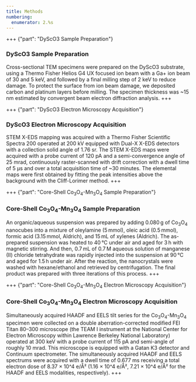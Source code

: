 ```yaml
---
title: Methods
numbering:
  enumerator: 2.%s
---
```


+++ {"part": "DyScO3 Sample Preparation"} 
### DyScO3 Sample Preparation

Cross-sectional TEM specimens were prepared on the DyScO3 substrate, using a Thermo Fisher Helios G4 UX focused ion beam with a Ga+ ion beam of 30 and 5 keV, and followed by a final milling step of 2 keV to reduce damage. To protect the surface from ion beam damage, we deposited carbon and platinum layers before milling. The specimen thickness was ~15 nm estimated by convergent beam electron diffraction analysis.
+++

+++ {"part": "DyScO3 Electron Microscopy Acquisition"} 
### DyScO3 Electron Microscopy Acquisition

STEM X-EDS mapping was acquired with a Thermo Fisher Scientific Spectra 200 operated at 200 kV equipped with Dual-X X-EDS detectors with a collection solid angle of 1.76 sr. The STEM X-EDS maps were acquired with a probe current of 120 pA and a semi-convergence angle of 25 mrad, continuously raster-scanned with drift correction with a dwell time of 5 μs and over a total acquisition time of ~30 minutes. The elemental maps were first obtained by fitting the peak intensities above the background with the Cliff-Lorimer method.
+++

+++ {"part": "Core-Shell Co$_3$O$_4$-Mn$_3$O$_4$ Sample Preparation"} 
### Core-Shell Co$_3$O$_4$-Mn$_3$O$_4$ Sample Preparation

An organic/aqueous suspension was prepared by adding 0.080 g of Co$_3$O$_4$ nanocubes into a mixture of oleylamine (5 mmol), oleic acid (0.5 mmol), formic acid (3.15 mmol, Aldrich), and 15 mL of xylenes (Aldrich). The as-prepared suspension was heated to 40 °C under air and aged for 3 h with magnetic stirring. And then, 0.7 mL of 0.7 M aqueous solution of manganese (II) chloride tetrahydrate was rapidly injected into the suspension at 90 °C and aged for 1.5 h under air. After the reaction, the nanocrystals were washed with hexane/ethanol and retrieved by centrifugation. The final product was prepared with three iterations of this process.
+++

+++ {"part": "Core-Shell Co$_3$O$_4$-Mn$_3$O$_4$ Electron Microscopy Acquisition"} 
### Core-Shell Co$_3$O$_4$-Mn$_3$O$_4$ Electron Microscopy Acquisition

Simultaneously acquired HAADF and EELS tilt series for the Co$_3$O$_4$-Mn$_3$O$_4$ specimen were collected on a double aberration-corrected modified FEI Titan 80–300 microscope (the TEAM I instrument at the National Center for Electron Microscopy within Lawrence Berkeley National Laboratory) operated at 300 keV with a probe current of 115 pA and semi-angle of roughly 10 mrad. This microscope is equipped with a Gatan K3 detector and Continuum spectrometer. The simultaneously acquired HAADF and EELS spectrums were acquired with a dwell time of 0.677 ms receiving a total electron dose of 8.37 × 10^4 e/Å² (1.16 × 10^4 e/Å², 7.21 × 10^4 e/Å² for the HAADF and EELS modalities, respectively).
+++